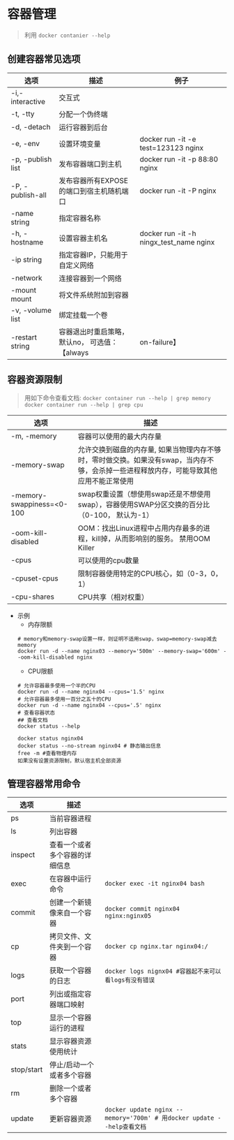 # 容器管理
> 利用 `docker contanier --help`

## 创建容器常见选项
| 选项 | 描述 | 例子 |
| --- | --- | --- |
| -i,-interactive | 交互式 ||
| -t, -tty | 分配一个伪终端 ||
| -d, -detach | 运行容器到后台 ||
| -e, -env | 设置环境变量 |docker run -it -e test=123123 nginx|
| -p, -publish list | 发布容器端口到主机 |docker run -it -p 88:80 nginx|
| -P, -publish-all | 发布容器所有EXPOSE的端口到宿主机随机端口 |docker run -it -P nginx|
| -name string | 指定容器名称 ||
| -h, -hostname | 设置容器主机名 |docker run -it -h ningx_test_name nginx|
| -ip string | 指定容器IP，只能用于自定义网络 ||
| -network | 连接容器到一个网络 ||
| -mount mount | 将文件系统附加到容器 ||
| -v, -volume list | 绑定挂载一个卷 ||
| -restart string | 容器退出时重启策略，默认no， 可选值：【always|on-failure】 |docker run -it --restart always nginx|
## 容器资源限制
> 用如下命令查看文档:
     ```
     docker container run --help | grep memory
     docker container run --help | grep cpu
     ```

| 选项 | 描述 |
| --- | --- |
| -m, -memory | 容器可以使用的最大内存量 |
| -memory-swap | 允许交换到磁盘的内存量, 如果当物理内存不够时，零时做交换。如果没有swap，当内存不够，会杀掉一些进程释放内存，可能导致其他应用不能正常使用 |
| -memory-swappiness=<0-100 | swap权重设置（想使用swap还是不想使用swap），容器使用SWAP分区交换的百分比（0-100， 默认为-1） |
| -oom-kill-disabled |OOM：找出Linux进程中占用内存最多的进程，kill掉，从而影响别的服务。 禁用OOM Killer |
| -cpus | 可以使用的cpu数量 |
| -cpuset-cpus | 限制容器使用特定的CPU核心，如（0-3，0， 1） |
| -cpu-shares | CPU共享（相对权重） |

* 示例
    - 内存限额
    ```
    # memory和memory-swap设置一样，则证明不适用swap，swap=memory-swap减去memory
    docker run -d --name nginx03 --memory='500m' --memory-swap='600m' --oom-kill-disabled nginx
    ```
    - CPU限额
    ```
    # 允许容器最多使用一个半的CPU
    docker run -d --name nginx04 --cpus='1.5' nginx
    # 允许容器最多使用一百分之五十的CPU
    docker run -d --name nginx04 --cpus='.5' nginx
    # 查看容器状态
    ## 查看文档
    docker status --help
    
    docker status nginx04
    docker status --no-stream nginx04 # 静态输出信息
    free -m #查看物理内存
    如果没有设置资源限制，默认宿主机全部资源
    ```
## 管理容器常用命令

| 选项 | 描述 | |
| --- | --- | ---  |
| ps | 当前容器进程 | |
| ls | 列出容器 | |
| inspect | 查看一个或者多个容器的详细信息 | |
| exec | 在容器中运行命令 |`docker exec -it nginx04 bash` |
| commit | 创建一个新镜像来自一个容器 | `docker commit nginx04 nginx:nginx05` |
| cp | 拷贝文件、文件夹到一个容器 | `docker cp nginx.tar nginx04:/` |
| logs |  获取一个容器的日志 | `docker logs nignx04 #容器起不来可以看logs有没有错误`|
| port | 列出或指定容器端口映射 | |
| top | 显示一个容器运行的进程 | |
| stats | 显示容器资源使用统计 | |
| stop/start | 停止/启动一个或者多个容器 | |
| rm | 删除一个或者多个容器 | |
| update | 更新容器资源 | `docker update nginx --memory='700m' # 用docker update --help查看文档` |
